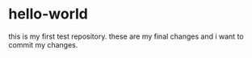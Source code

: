 # hello-world
this is my first test repository.
these are my final changes and i want to commit my changes.
